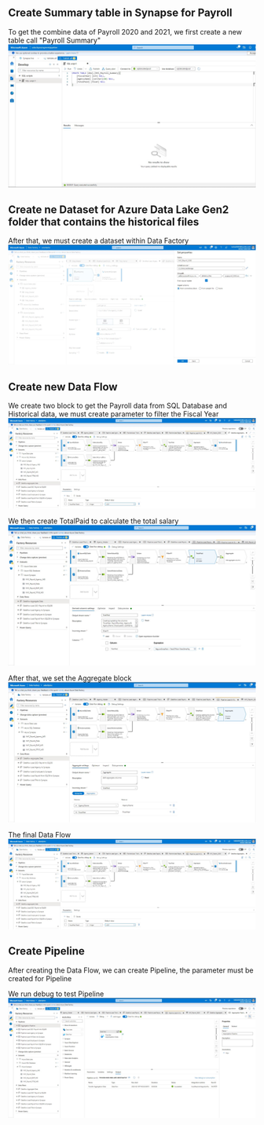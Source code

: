 ## Create Summary table in Synapse for Payroll
To get the combine data of Payroll 2020 and 2021, we first create a new table call "Payroll Summary" </br>
![alt text](https://github.com/NgoDuyVu1993/Data_Engineer_Ass5_Data_Pipeline/blob/main/Aggregate%20Data%20Flow/image/Create%20Table%20in%20Synapse%20Analytics.jpg)

## Create ne Dataset for Azure Data Lake Gen2 folder that contains the historical files
After that, we must create a dataset within Data Factory </br>
![alt text](https://github.com/NgoDuyVu1993/Data_Engineer_Ass5_Data_Pipeline/blob/main/Aggregate%20Data%20Flow/image/Create%20dataset%20for%20historical%20file.jpg)
## Create new Data Flow
We create two block to get the Payroll data from SQL Database and Historical data, we must create parameter to filter the Fiscal Year </br>
![alt text](https://github.com/NgoDuyVu1993/Data_Engineer_Ass5_Data_Pipeline/blob/main/Aggregate%20Data%20Flow/image/Aggregation%20Dataflow.jpg)

We then create TotalPaid to calculate the total salary </br>
![alt text](https://github.com/NgoDuyVu1993/Data_Engineer_Ass5_Data_Pipeline/blob/main/Aggregate%20Data%20Flow/image/Set%20Total%20fomular.jpg)

After that, we set the Aggregate block </br>
![alt text](https://github.com/NgoDuyVu1993/Data_Engineer_Ass5_Data_Pipeline/blob/main/Aggregate%20Data%20Flow/image/Set%20the%20Aggregate%20Activity.jpg)

The final Data Flow </br>
![alt text](https://github.com/NgoDuyVu1993/Data_Engineer_Ass5_Data_Pipeline/blob/main/Aggregate%20Data%20Flow/image/Aggregation%20Dataflow.jpg)
## Create Pipeline
After creating the Data Flow, we can create Pipeline, the parameter must be created for Pipeline </br>

We run debug to test Pipeline </br>
![alt text](https://github.com/NgoDuyVu1993/Data_Engineer_Ass5_Data_Pipeline/blob/main/Aggregate%20Data%20Flow/image/Aggregation%20Pipeline%20Run%20Success.jpg)